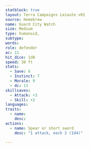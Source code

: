 ```yaml
---
statblock: true
layout: Terra Campaigns Leiaute v01
source: Homebrew
name: Guard City Watch
size: Medium
type: humanoid,
subtype: 
words: 
role: defender
ac: 11
hit_dice: 1d8
speed: 30 ft
stats:
  - Save: 6
  - Instinct: 7
  - Morale: 9
  - dc: 11
skillsaves:
  - Attack: +3
  - Skill: +2
languages: 
traits:
  - name: 
    desc: 
actions:
  - name: Spear or short sword
    desc: "1 attack, each 2 (1d4)"

---
```

